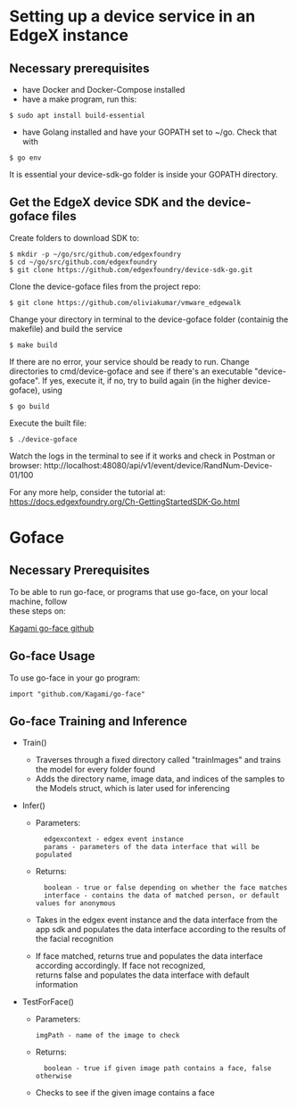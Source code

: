 # Setting up a device service in an EdgeX instance

## Necessary prerequisites

* have Docker and Docker-Compose installed
* have a make program, run this: 
```
$ sudo apt install build-essential
```
* have Golang installed and have your GOPATH set to ~/go. Check that with 
```
$ go env
```
It is essential your device-sdk-go folder is inside your GOPATH directory.

## Get the EdgeX device SDK and the device-goface files

Create folders to download SDK to:
```
$ mkdir -p ~/go/src/github.com/edgexfoundry
$ cd ~/go/src/github.com/edgexfoundry
$ git clone https://github.com/edgexfoundry/device-sdk-go.git
```
Clone the device-goface files from the project repo:
```
$ git clone https://github.com/oliviakumar/vmware_edgewalk
```
Change your directory in terminal to the device-goface folder (containig the makefile) and build the service
```
$ make build
```
If there are no error, your service should be ready to run. Change directories to cmd/device-goface and see if there's an executable "device-goface". If yes, execute it, if no, try to build again (in the higher device-goface), using 
```
$ go build
```
Execute the built file:
```
$ ./device-goface
```
Watch the logs in the terminal to see if it works and check in Postman or browser: http://localhost:48080/api/v1/event/device/RandNum-Device-01/100

For any more help, consider the tutorial at: https://docs.edgexfoundry.org/Ch-GettingStartedSDK-Go.html  

# Goface  

## Necessary Prerequisites  
To be able to run go-face, or programs that use go-face, on your local machine, follow  
these steps on:  

[Kagami go-face github](https://www.github.com/Kagami/go-face)
  
## Go-face Usage  
To use go-face in your go program:  
```
import "github.com/Kagami/go-face"  
```  
  
## Go-face Training and Inference  
* Train()  
  - Traverses through a fixed directory called "trainImages" and trains the model for every folder found
  - Adds the directory name, image data, and indices of the samples to the Models struct, which is later used for inferencing

* Infer()  
	- Parameters:   

			edgexcontext - edgex event instance
			params - parameters of the data interface that will be populated 
	- Returns:   
	
			boolean - true or false depending on whether the face matches  
			interface - contains the data of matched person, or default values for anonymous  
	- Takes in the edgex event instance and the data interface from the app sdk and populates the data interface according 
	to the results of the facial recognition  
	- If face matched, returns true and populates the data interface according accordingly. If face not recognized,  
	returns false and populates the data interface with default information

* TestForFace()  
	- Parameters:   
		  
		  imgPath - name of the image to check  
	- Returns:  
			
			boolean - true if given image path contains a face, false otherwise
	- Checks to see if the given image contains a face
	  
